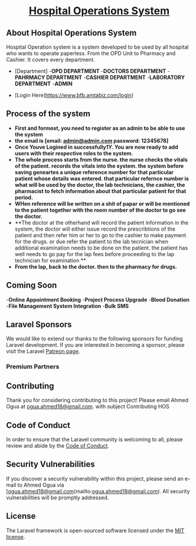 <h1 align="center"><a href="(https://www.bfb.amtabiz.com/login" target="_blank">Hospital Operations System</a></h1>

## About Hospital Operations System

Hospital Operation system is a system developed to be used by all hospital who wants to operate paperless. From the OPD Unit to Pharmacy and Cashier. It covers every department.


- [Department]
-**OPD DEPARTMENT**
-**DOCTORS DEPARTMENT**
-**PAHRMACY DEPARTMENT**
-**CASHIER DEPARTMENT**
-**LABORATORY DEPARTMENT**
-**ADMIN**

- [Login Here(https://www.bfb.amtabiz.com/login)

## Process of the system
- **First and formost, you need to register as an admin to be able to use the system**
- **the email is [email: admin@admin.com  password: 12345678]**
- **Once Youve Logined in successfully1Y. You are now ready to add users with their respective roles to the system.**
- **The whole process starts from the nurse. the nurse checks the vitals of the patient. records the vitals into the system. the system before saving geneartes a unique reference number for that particular patient whose details was entered. that particular refernce number is what will be used by the doctor, the lab technicians, the cashier, the pharmacist to fetch information about that particular patient for that period.**
- **WHen reference will be written on a shit of papar or will be mentioned to the patient together with the room number of the doctor to go see the doctor.**
- **The doctor at the otherhand will record the patient information in the system, the doctor will either issue record the prescribtions of the patient and then refer him or her to go to the cashier to make payment for the drugs. or due refer the patient to the lab tecnician when additional examination needs to be done on the patient. the patient has well needs to go pay for the lap fees before proceeding to the lap technician for examination **
- **From the lap, back to the doctor. then to the pharmacy for drugs.**


## Coming Soon
-**Online Appointment Booking**
-**Project Process Upgrade**
-**Blood Donation**
-**File Management System Integration**
-**Bulk SMS**


## Laravel Sponsors

We would like to extend our thanks to the following sponsors for funding Laravel development. If you are interested in becoming a sponsor, please visit the Laravel [Patreon page](https://patreon.com/taylorotwell).

### Premium Partners



## Contributing

Thank you for considering contributing to this project! Please email Ahmed Ogua at [ogua.ahmed18@gmail.com](mailto:ogua.ahmed18@gmail.com). with subject Contributing HOS

## Code of Conduct

In order to ensure that the Laravel community is welcoming to all, please review and abide by the [Code of Conduct](https://laravel.com/docs/contributions#code-of-conduct).

## Security Vulnerabilities

If you discover a security vulnerability within this project, please send an e-mail to Ahmed Ogua via [ogua.ahmed18@gmail.com(mailto:ogua.ahmed18@gmail.com). All security vulnerabilities will be promptly addressed.

## License

The Laravel framework is open-sourced software licensed under the [MIT license](https://opensource.org/licenses/MIT).
